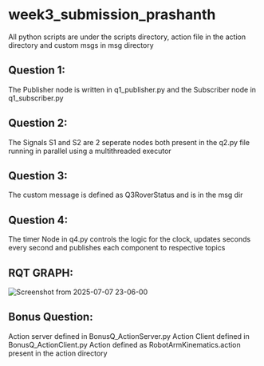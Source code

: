 # week3_submission_prashanth

All python scripts are under the scripts directory, action file in the action directory and custom msgs in msg directory

Question 1:
----------

The Publisher node is written in q1_publisher.py and the Subscriber node in q1_subscriber.py

Question 2:
------------

The Signals S1 and S2 are 2 seperate nodes both present in the q2.py file running in parallel using a multithreaded executor

Question 3:
------------
The custom message is defined as Q3RoverStatus and is in the msg dir


Question 4:
------------
The timer Node in q4.py controls the logic for the clock, updates seconds every second and publishes each component to respective topics

RQT GRAPH:
------------
![Screenshot from 2025-07-07 23-06-00](https://github.com/user-attachments/assets/13fadd9d-a342-4dde-a4a5-46b40e2887c3)


Bonus Question:
------------
Action server defined in BonusQ_ActionServer.py
Action Client defined in BonusQ_ActionClient.py
Action defined as RobotArmKinematics.action present in the action directory

